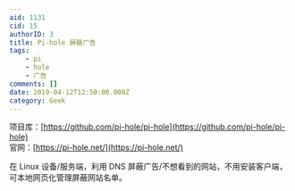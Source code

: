 ```yaml
---
aid: 1131
cid: 15
authorID: 3
title: Pi-hole 屏蔽广告
tags:
    - pi
    - hole
    - 广告
comments: []
date: 2019-04-12T12:50:00.000Z
category: Geek
---
```


项目库：[https://github.com/pi-hole/pi-hole](https://github.com/pi-hole/pi-hole)  
官网：[https://pi-hole.net/](https://pi-hole.net/)

在 Linux 设备/服务端，利用 DNS 屏蔽广告/不想看到的网站，不用安装客户端，可本地网页化管理屏蔽网站名单。
